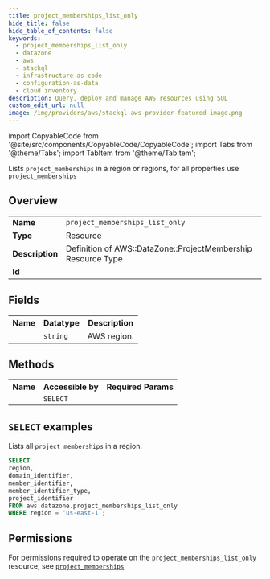 ```yaml
---
title: project_memberships_list_only
hide_title: false
hide_table_of_contents: false
keywords:
  - project_memberships_list_only
  - datazone
  - aws
  - stackql
  - infrastructure-as-code
  - configuration-as-data
  - cloud inventory
description: Query, deploy and manage AWS resources using SQL
custom_edit_url: null
image: /img/providers/aws/stackql-aws-provider-featured-image.png
---
```


import CopyableCode from '@site/src/components/CopyableCode/CopyableCode';
import Tabs from '@theme/Tabs';
import TabItem from '@theme/TabItem';

Lists <code>project_memberships</code> in a region or regions, for all properties use <a href="/providers/aws/serviceName/project_memberships/"><code>project_memberships</code></a>

## Overview
<table><tbody>
<tr><td><b>Name</b></td><td><code>project_memberships_list_only</code></td></tr>
<tr><td><b>Type</b></td><td>Resource</td></tr>
<tr><td><b>Description</b></td><td>Definition of AWS::DataZone::ProjectMembership Resource Type</td></tr>
<tr><td><b>Id</b></td><td><CopyableCode code="aws.datazone.project_memberships_list_only" /></td></tr>
</tbody></table>

## Fields
<table><tbody><tr><th>Name</th><th>Datatype</th><th>Description</th></tr><tr><td><CopyableCode code="region" /></td><td><code>string</code></td><td>AWS region.</td></tr>
</tbody></table>

## Methods

<table><tbody>
  <tr>
    <th>Name</th>
    <th>Accessible by</th>
    <th>Required Params</th>
  </tr>
  <tr>
    <td><CopyableCode code="list_resources" /></td>
    <td><code>SELECT</code></td>
    <td><CopyableCode code="region" /></td>
  </tr>
</tbody></table>

## `SELECT` examples
Lists all <code>project_memberships</code> in a region.
```sql
SELECT
region,
domain_identifier,
member_identifier,
member_identifier_type,
project_identifier
FROM aws.datazone.project_memberships_list_only
WHERE region = 'us-east-1';
```


## Permissions

For permissions required to operate on the <code>project_memberships_list_only</code> resource, see <a href="/providers/aws/datazone/project_memberships/#permissions"><code>project_memberships</code></a>

